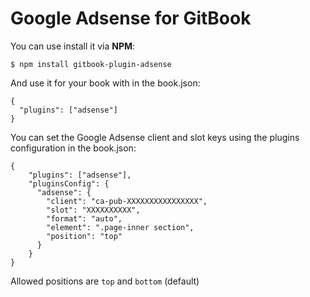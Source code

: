 Google Adsense for GitBook
==============

You can use install it via **NPM**:

```
$ npm install gitbook-plugin-adsense
```

And use it for your book with in the book.json:

```
{
  "plugins": ["adsense"]
}
```

You can set the Google Adsense client and slot keys using the plugins configuration in the book.json:

```
{
    "plugins": ["adsense"],
    "pluginsConfig": {
      "adsense": {
        "client": "ca-pub-XXXXXXXXXXXXXXXX",
        "slot": "XXXXXXXXXX",
        "format": "auto",
        "element": ".page-inner section",
        "position": "top"
      }
    }
}
```
Allowed positions are `top` and `bottom` (default)
